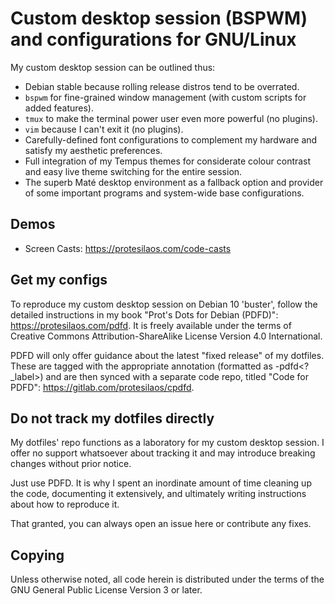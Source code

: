 Custom desktop session (BSPWM) and configurations for GNU/Linux
===============================================================

My custom desktop session can be outlined thus:

* Debian stable because rolling release distros tend to be overrated.
* `bspwm` for fine-grained window management (with custom scripts for
  added features).
* `tmux` to make the terminal power user even more powerful (no
  plugins).
* `vim` because I can't exit it (no plugins).
* Carefully-defined font configurations to complement my hardware and
  satisfy my aesthetic preferences.
* Full integration of my Tempus themes for considerate colour contrast
  and easy live theme switching for the entire session.
* The superb Maté desktop environment as a fallback option and provider
  of some important programs and system-wide base configurations.

Demos
-----

* Screen Casts: https://protesilaos.com/code-casts

Get my configs
---------------

To reproduce my custom desktop session on Debian 10 'buster', follow the
detailed instructions in my book "Prot's Dots for Debian (PDFD)":
https://protesilaos.com/pdfd.  It is freely available under the terms of
Creative Commons Attribution-ShareAlike License Version 4.0
International.

PDFD will only offer guidance about the latest "fixed release" of my
dotfiles.  These are tagged with the appropriate annotation (formatted
as <version>-pdfd<?\_label>) and are then synced with a separate code
repo, titled "Code for PDFD": https://gitlab.com/protesilaos/cpdfd.

Do not track my dotfiles directly
---------------------------------

My dotfiles' repo functions as a laboratory for my custom desktop
session.  I offer no support whatsoever about tracking it and may
introduce breaking changes without prior notice.

Just use PDFD.  It is why I spent an inordinate amount of time cleaning
up the code, documenting it extensively, and ultimately writing
instructions about how to reproduce it.

That granted, you can always open an issue here or contribute any fixes.

Copying
-------

Unless otherwise noted, all code herein is distributed under the terms
of the GNU General Public License Version 3 or later.
